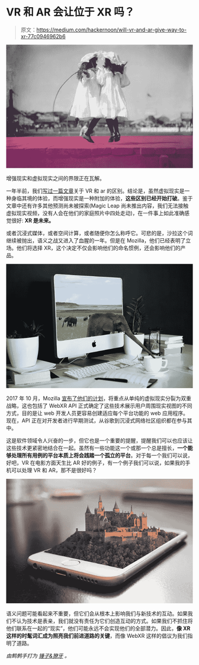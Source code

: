 # VR 和 AR 会让位于 XR 吗？

> 原文：<https://medium.com/hackernoon/will-vr-and-ar-give-way-to-xr-77c0946962b6>

![](img/c969af6102fe623878abade9f9ed9e45.png)

增强现实和虚拟现实之间的界限正在瓦解。

一年半前，我们[写过一篇文章](/axiomzenteam/the-critical-differences-between-augmented-and-virtual-reality-6ae61a10086a)关于 VR 和 ar 的区别。结论是，虽然虚拟现实是一种身临其境的体验，而增强现实是一种附加的体验，**这些区别已经开始打破**。鉴于文章中还有许多其他预测尚未被探索(Magic Leap 尚未推出内容，我们无法接触虚拟现实视频，没有人会在他们的家庭照片中四处走动)，在一件事上如此准确感觉很好: **XR 是未来。**

或者沉浸式媒体，或者空间计算，或者随便你怎么称呼它。可悲的是，沙拉这个词继续被抛出，语义之战又进入了血腥的一年。但是在 Mozilla，他们已经表明了立场。他们将选择 XR，这个决定不仅会影响他们的命名惯例，还会影响他们的产品。

![](img/bd5eedc8fb99682ee973457bc4771076.png)

2017 年 10 月，Mozilla [宣布了他们的计划](https://blog.mozilla.org/blog/2017/10/20/bringing-mixed-reality-web/)，将重点从单纯的虚拟现实分裂为双重战略，这也包括了 WebXR API 正式确定了这些技术展示用户周围现实视图的不同方式，目的是让 web 开发人员更容易创建适应每个平台功能的 web 应用程序。现在，API 正在对开发者进行早期测试，从谷歌到沉浸式网络社区组织都在参与其中。

这是软件领域令人兴奋的一步，但它也是一个重要的提醒，提醒我们可以也应该让这些技术更紧密地结合在一起。虽然有一些功能这一个或那一个总是擅长，**一个能够处理所有用例的平台本质上将会践踏一个孤立的平台**。对于每一个我们可以说，好吧，VR 在电影方面天生比 AR 好的例子，有一个例子我们可以说，如果我的手机可以处理 VR 和 AR，那不是很好吗？

![](img/6769edb34d64ba787aa859e114c7b5ae.png)

语义问题可能看起来不重要，但它们会从根本上影响我们与新技术的互动。如果我们不认为技术是表亲，我们就没有责任为它们创造互动的方式。如果我们不抓住将他们联系在一起的“现实”，他们可能永远不会实现他们的全部潜力。因此，**像 XR 这样的时髦词汇成为照亮我们前进道路的关键**，而像 WebXR 这样的倡议为我们指明了道路。

*由鹪鹩手打为* [*锤子&獠牙*](http://www.hammerandtusk.com) *。*